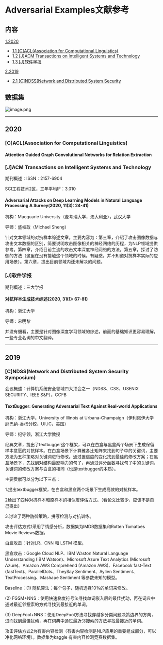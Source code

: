 # Adversarial Examples文献参考

## 内容

<a href="##2020">1.2020</a>

- <a href="###[C]ACL(Association for Computational Linguistics)">1.1 [C]ACL(Association for Computational Linguistics)</a>
- <a href="###[J]ACM Transactions on Intelligent Systems and Technology">1.2 [J]ACM Transactions on Intelligent Systems and Technology</a>
- [1.3 [J]软件学报](#[J]软件学报)

<a href="##2019">2.2019</a>

- <a href="###[C]NDSS(Network and Distributed System Security Symposium)">2.1 [C]NDSS(Network and Distributed System Security</a>

## 数据集

![image.png](https://upload-images.jianshu.io/upload_images/7810235-5d28cd4dbd9daf56.png?imageMogr2/auto-orient/strip%7CimageView2/2/w/1240)

------------------------------------------------------------------------------------------



## 2020

### [C]ACL(Association for Computational Linguistics)

#### Attention Guided Graph Convolutional Networks for Relation Extraction

### [J]ACM Transactions on Intelligent Systems and Technology

期刊概述：ISSN：2157-6904

SCI工程技术2区，三年平均IF：3.010

#### Adversarial Attacks on Deep Learning Models in Natural Language Processing A Survey(2020, 11(3): 24-41)

机构：Macquarie University（麦考瑞大学，澳大利亚），武汉大学

导师：盛权政（Michael Sheng）

针对文本领域的对抗样本综述文章。主要内容为：第三章，介绍了攻击图像数据与攻击文本数据的区别，简要说明攻击图像相关的神经网络的历程，为NLP领域提供参考。第四章，介绍目前主流的攻击文本深度神经网络的方法。第五章，探讨了防御的方法（这里在没有接触这个领域的时候，有疑惑，并不知道对抗样本实际的应用场景）。第六章，提出目前领域内还未解决的问题。

### <span id="[J]软件学报">[J]软件学报</span>

期刊概述：三大学报

#### 对抗样本生成技术综述(2020, 31(1): 67-81)

机构：浙江大学

导师：宋明黎

并没有细看，主要是针对图像深度学习领域的综述，前面的基础知识更容易理解，一些专业名词的中文翻译。

------------------------------------------------------------------------------------------



## 2019

### [C]NDSS(Network and Distributed System Security Symposium)

会议概述：计算机系统安全领域四大顶会之一（NDSS、CSS、USENIX SECURITY、IEEE S&P），CCFB

#### TextBugger: Generating Adversarial Text Against Real-world Applications

机构：浙江大学，University of Illinois at Urbana-Champaign（伊利诺伊大学厄巴纳-香槟分校，UIUC，美国）

导师：纪守领，浙江大学教授

经典文章，提出了textbugger这个框架，可以在白盒与黑盒两个场景下生成保留样本意愿的对抗样本。在白盒场景下计算雅各比矩阵来找到句子中的关键词，主要方法为五种策略对关键词进行修改，通过置信度的变化找到最佳的修改方案；在黑盒场景下，先找到对结构最影响力的句子，再通过评分函数寻找句子中的关键词，关键词的修改方案与白盒的相同（也是textbugger的本质）。

主要贡献可以分为以下三点：

1.提出textbugger框架，在白盒和黑盒两个场景下生成高效的对抗样本。

2给出了四种对抗样本和原样本的相似度评估方式。（看论文比较少，应该不是自己提出）

3.讨论了两种防御策略，拼写检测与对抗训练。

攻击评估方式1采用了情感分析，数据集为IMDB数据集和Rotten Tomatoes Movie Reviews数据。

白盒攻击：针对LR、CNN 和 LSTM 模型。

黑盒攻击：Google Cloud NLP、IBM Waston Natural Language Understanding (IBM Watson)、Microsoft Azure Text Analytics (Microsoft Azure)、Amazon AWS Comprehend (Amazon AWS)、Facebook fast-Text (fastText)、ParallelDots、TheySay Sentiment、Aylien Sentiment、TextProcessing、Mashape Sentiment 等参数未知的模型。

Baseline：(1) 随机算法：每个句子，随机选择10%的单词来修改。

(2) FGSM+NNS：使用快速梯度符号法寻找单词嵌入层的最佳扰动，再在词典中通过最近邻搜索的方式寻找到最接近的单词。

(3) DeepFool+NNS：使用DeepFool方法寻找穿越多分类问题决策边界的方向，进而找到最佳扰动，再在词典中通过最近邻搜索的方法寻找最接近的单词。

攻击评估方式2为有害内容检测（有害内容检测是NLP应用的重要组成部分，可以净化网络环境）。数据集为kaggle 有害内容检测竞赛数据集。









